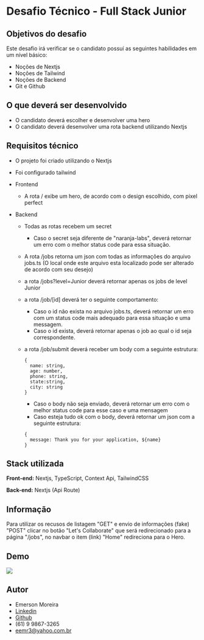 # Desafio Técnico - Full Stack Junior

## Objetivos do desafio

Este desafio irá verificar se o candidato possuí as seguintes habilidades em um nível básico:

- Noções de Nextjs
- Noções de Tailwind
- Noções de Backend
- Git e Github

## O que deverá ser desenvolvido

- O candidato deverá escolher e desenvolver uma hero
- O candidato deverá desenvolver uma rota backend utilizando Nextjs

## Requisitos técnico

- O projeto foi criado utilizando o Nextjs
- Foi configurado tailwind
- Frontend
  - A rota / exibe um hero, de acordo com o design escolhido, com pixel perfect
- Backend

  - Todas as rotas recebem um secret
    - Caso o secret seja diferente de "naranja-labs", deverá retornar um erro com o melhor status code para essa situação.
  - A rota /jobs retorna um json com todas as informações do arquivo jobs.ts (O local onde este arquivo esta localizado pode ser alterado de acordo com seu desejo)
  - a rota /jobs?level=Junior deverá retornar apenas os jobs de level Junior
  - a rota /job/[id] deverá ter o seguinte comportamento:
    - Caso o id não exista no arquivo jobs.ts, deverá retornar um erro com um status code mais adequado para essa situação e uma messagem.
    - Caso o id exista, deverá retornar apenas o job ao qual o id seja correspondente.
  - a rota /job/submit deverá receber um body com a seguinte estrutura:

    ```
    {
      name: string,
      age: number,
      phone: string,
      state:string,
      city: string
    }
    ```

    - Caso o body não seja enviado, deverá retornar um erro com o melhor status code para esse caso e uma mensagem
    - Caso esteja tudo ok com o body, deverá retornar um json com a seguinte estrutura:

    ```
    {
      message: Thank you for your application, ${name}
    }
    ```

## Stack utilizada

**Front-end:** Nextjs, TypeScript, Context Api, TailwindCSS

**Back-end:** Nextjs (Api Route)

## Informação

Para utilizar os recusos de listagem "GET" e envio de informações (fake) "POST" clicar no botão "Let's Collaborate" que será redirecionado para a página "/jobs", no navbar o item (link) "Home" redireciona para o Hero.

## Demo

<img src="./public/Desafio-Técnico-Full-Stack-Junior-_1_.gif" />

## Autor

- Emerson Moreira
- [Linkedin](https://www.linkedin.com/in/emerson-moreira)
- [Github](https://github.com/eemr3)
- (61) 9 9867-3265
- eemr3@yahoo.com.br
